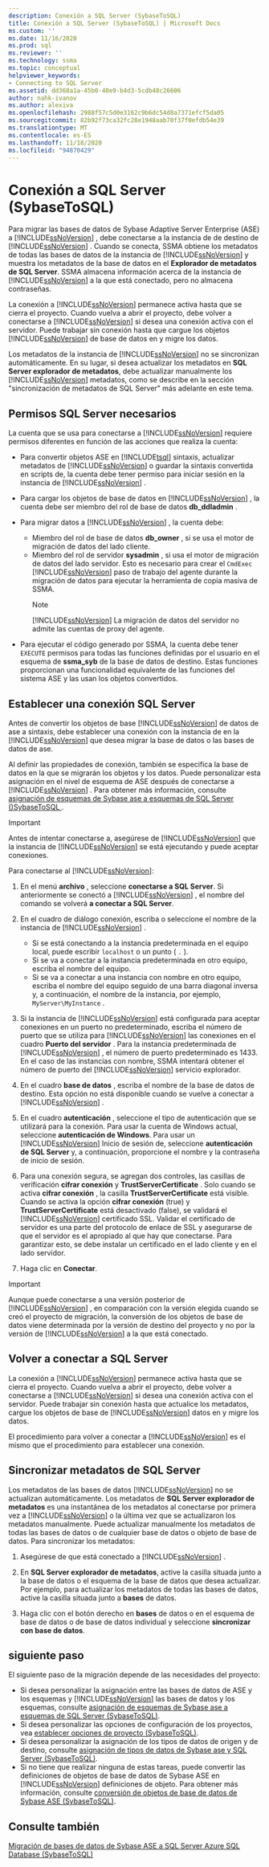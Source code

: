 ```yaml
---
description: Conexión a SQL Server (SybaseToSQL)
title: Conexión a SQL Server (SybaseToSQL) | Microsoft Docs
ms.custom: ''
ms.date: 11/16/2020
ms.prod: sql
ms.reviewer: ''
ms.technology: ssma
ms.topic: conceptual
helpviewer_keywords:
- Connecting to SQL Server
ms.assetid: dd368a1a-45b0-40e9-b4d3-5cdb48c26606
author: nahk-ivanov
ms.author: alexiva
ms.openlocfilehash: 2988f57c5d0e3162c9b6dc54d8a7371efcf5da05
ms.sourcegitcommit: 82b92f73ca32fc28e1948aab70f37f0efdb54e39
ms.translationtype: MT
ms.contentlocale: es-ES
ms.lasthandoff: 11/18/2020
ms.locfileid: "94870429"
---
```

# <a name="connecting-to-sql-server-sybasetosql"></a>Conexión a SQL Server (SybaseToSQL)

Para migrar las bases de datos de Sybase Adaptive Server Enterprise (ASE) a [!INCLUDE[ssNoVersion](../../includes/ssnoversion-md.md)] , debe conectarse a la instancia de de destino de [!INCLUDE[ssNoVersion](../../includes/ssnoversion-md.md)] . Cuando se conecta, SSMA obtiene los metadatos de todas las bases de datos de la instancia de [!INCLUDE[ssNoVersion](../../includes/ssnoversion-md.md)] y muestra los metadatos de la base de datos en el **Explorador de metadatos de SQL Server**. SSMA almacena información acerca de la instancia de [!INCLUDE[ssNoVersion](../../includes/ssnoversion-md.md)] a la que está conectado, pero no almacena contraseñas.

La conexión a [!INCLUDE[ssNoVersion](../../includes/ssnoversion-md.md)] permanece activa hasta que se cierra el proyecto. Cuando vuelva a abrir el proyecto, debe volver a conectarse a [!INCLUDE[ssNoVersion](../../includes/ssnoversion-md.md)] si desea una conexión activa con el servidor. Puede trabajar sin conexión hasta que cargue los objetos [!INCLUDE[ssNoVersion](../../includes/ssnoversion-md.md)] de base de datos en y migre los datos.

Los metadatos de la instancia de [!INCLUDE[ssNoVersion](../../includes/ssnoversion-md.md)] no se sincronizan automáticamente. En su lugar, si desea actualizar los metadatos en **SQL Server explorador de metadatos**, debe actualizar manualmente los [!INCLUDE[ssNoVersion](../../includes/ssnoversion-md.md)] metadatos, como se describe en la sección "sincronización de metadatos de SQL Server" más adelante en este tema.

## <a name="required-sql-server-permissions"></a>Permisos SQL Server necesarios

La cuenta que se usa para conectarse a [!INCLUDE[ssNoVersion](../../includes/ssnoversion-md.md)] requiere permisos diferentes en función de las acciones que realiza la cuenta:

- Para convertir objetos ASE en [!INCLUDE[tsql](../../includes/tsql-md.md)] sintaxis, actualizar metadatos de [!INCLUDE[ssNoVersion](../../includes/ssnoversion-md.md)] o guardar la sintaxis convertida en scripts de, la cuenta debe tener permiso para iniciar sesión en la instancia de [!INCLUDE[ssNoVersion](../../includes/ssnoversion-md.md)] .

- Para cargar los objetos de base de datos en [!INCLUDE[ssNoVersion](../../includes/ssnoversion-md.md)] , la cuenta debe ser miembro del rol de base de datos **db_ddladmin** .

- Para migrar datos a [!INCLUDE[ssNoVersion](../../includes/ssnoversion-md.md)] , la cuenta debe:
  - Miembro del rol de base de datos **db_owner** , si se usa el motor de migración de datos del lado cliente.
  - Miembro del rol de servidor **sysadmin** , si usa el motor de migración de datos del lado servidor. Esto es necesario para crear el `CmdExec` [!INCLUDE[ssNoVersion](../../includes/ssnoversion-md.md)] paso de trabajo del agente durante la migración de datos para ejecutar la herramienta de copia masiva de SSMA.
    > [!NOTE]
    > [!INCLUDE[ssNoVersion](../../includes/ssnoversion-md.md)] La migración de datos del servidor no admite las cuentas de proxy del agente.

- Para ejecutar el código generado por SSMA, la cuenta debe tener `EXECUTE` permisos para todas las funciones definidas por el usuario en el esquema de **ssma_syb** de la base de datos de destino. Estas funciones proporcionan una funcionalidad equivalente de las funciones del sistema ASE y las usan los objetos convertidos.

## <a name="establishing-a-sql-server-connection"></a>Establecer una conexión SQL Server

Antes de convertir los objetos de base [!INCLUDE[ssNoVersion](../../includes/ssnoversion-md.md)] de datos de ase a sintaxis, debe establecer una conexión con la instancia de en la [!INCLUDE[ssNoVersion](../../includes/ssnoversion-md.md)] que desea migrar la base de datos o las bases de datos de ase.

Al definir las propiedades de conexión, también se especifica la base de datos en la que se migrarán los objetos y los datos. Puede personalizar esta asignación en el nivel de esquema de ASE después de conectarse a [!INCLUDE[ssNoVersion](../../includes/ssnoversion-md.md)] . Para obtener más información, consulte [asignación de esquemas de Sybase ase a esquemas de SQL Server &#40;&#41;SybaseToSQL ](../../ssma/sybase/mapping-sybase-ase-schemas-to-sql-server-schemas-sybasetosql.md).

> [!IMPORTANT]
> Antes de intentar conectarse a, asegúrese de [!INCLUDE[ssNoVersion](../../includes/ssnoversion-md.md)] que la instancia de [!INCLUDE[ssNoVersion](../../includes/ssnoversion-md.md)] se está ejecutando y puede aceptar conexiones.

Para conectarse al [!INCLUDE[ssNoVersion](../../includes/ssnoversion-md.md)]:
  
1. En el menú **archivo** , seleccione **conectarse a SQL Server**.
   Si anteriormente se conectó a [!INCLUDE[ssNoVersion](../../includes/ssnoversion-md.md)] , el nombre del comando se volverá **a conectar a SQL Server**.

2. En el cuadro de diálogo conexión, escriba o seleccione el nombre de la instancia de [!INCLUDE[ssNoVersion](../../includes/ssnoversion-md.md)] .  
   - Si se está conectando a la instancia predeterminada en el equipo local, puede escribir `localhost` o un punto ( `.` ).
   - Si se va a conectar a la instancia predeterminada en otro equipo, escriba el nombre del equipo.
   - Si se va a conectar a una instancia con nombre en otro equipo, escriba el nombre del equipo seguido de una barra diagonal inversa y, a continuación, el nombre de la instancia, por ejemplo, `MyServer\MyInstance` .

3. Si la instancia de [!INCLUDE[ssNoVersion](../../includes/ssnoversion-md.md)] está configurada para aceptar conexiones en un puerto no predeterminado, escriba el número de puerto que se utiliza para [!INCLUDE[ssNoVersion](../../includes/ssnoversion-md.md)] las conexiones en el cuadro **Puerto del servidor** . Para la instancia predeterminada de [!INCLUDE[ssNoVersion](../../includes/ssnoversion-md.md)] , el número de puerto predeterminado es 1433. En el caso de las instancias con nombre, SSMA intentará obtener el número de puerto del [!INCLUDE[ssNoVersion](../../includes/ssnoversion-md.md)] servicio explorador.

4. En el cuadro **base de datos** , escriba el nombre de la base de datos de destino.
   Esta opción no está disponible cuando se vuelve a conectar a [!INCLUDE[ssNoVersion](../../includes/ssnoversion-md.md)] .

5. En el cuadro **autenticación** , seleccione el tipo de autenticación que se utilizará para la conexión. Para usar la cuenta de Windows actual, seleccione **autenticación de Windows**. Para usar un [!INCLUDE[ssNoVersion](../../includes/ssnoversion-md.md)] Inicio de sesión de, seleccione **autenticación de SQL Server** y, a continuación, proporcione el nombre y la contraseña de inicio de sesión.

6. Para una conexión segura, se agregan dos controles, las casillas de verificación **cifrar conexión** y **TrustServerCertificate** . Solo cuando se activa **cifrar conexión** , la casilla **TrustServerCertificate** está visible. Cuando se activa la opción **cifrar conexión** (true) y **TrustServerCertificate** está desactivado (false), se validará el [!INCLUDE[ssNoVersion](../../includes/ssnoversion-md.md)] certificado SSL. Validar el certificado de servidor es una parte del protocolo de enlace de SSL y asegurarse de que el servidor es el apropiado al que hay que conectarse. Para garantizar esto, se debe instalar un certificado en el lado cliente y en el lado servidor.

7. Haga clic en **Conectar**.

> [!IMPORTANT]
> Aunque puede conectarse a una versión posterior de [!INCLUDE[ssNoVersion](../../includes/ssnoversion-md.md)] , en comparación con la versión elegida cuando se creó el proyecto de migración, la conversión de los objetos de base de datos viene determinada por la versión de destino del proyecto y no por la versión de [!INCLUDE[ssNoVersion](../../includes/ssnoversion-md.md)] a la que está conectado.

## <a name="reconnecting-to-sql-server"></a>Volver a conectar a SQL Server

La conexión a [!INCLUDE[ssNoVersion](../../includes/ssnoversion-md.md)] permanece activa hasta que se cierra el proyecto. Cuando vuelva a abrir el proyecto, debe volver a conectarse a [!INCLUDE[ssNoVersion](../../includes/ssnoversion-md.md)] si desea una conexión activa con el servidor. Puede trabajar sin conexión hasta que actualice los metadatos, cargue los objetos de base de [!INCLUDE[ssNoVersion](../../includes/ssnoversion-md.md)] datos en y migre los datos.

El procedimiento para volver a conectar a [!INCLUDE[ssNoVersion](../../includes/ssnoversion-md.md)] es el mismo que el procedimiento para establecer una conexión.

## <a name="synchronizing-sql-server-metadata"></a>Sincronizar metadatos de SQL Server

Los metadatos de las bases de datos [!INCLUDE[ssNoVersion](../../includes/ssnoversion-md.md)] no se actualizan automáticamente. Los metadatos de **SQL Server explorador de metadatos** es una instantánea de los metadatos al conectarse por primera vez a [!INCLUDE[ssNoVersion](../../includes/ssnoversion-md.md)] o la última vez que se actualizaron los metadatos manualmente. Puede actualizar manualmente los metadatos de todas las bases de datos o de cualquier base de datos o objeto de base de datos. Para sincronizar los metadatos:

1. Asegúrese de que está conectado a [!INCLUDE[ssNoVersion](../../includes/ssnoversion-md.md)] .

2. En **SQL Server explorador de metadatos**, active la casilla situada junto a la base de datos o el esquema de la base de datos que desea actualizar.
   Por ejemplo, para actualizar los metadatos de todas las bases de datos, active la casilla situada junto a **bases** de datos.

3. Haga clic con el botón derecho en **bases** de datos o en el esquema de base de datos o de base de datos individual y seleccione **sincronizar con base de datos**.

## <a name="next-step"></a>siguiente paso

El siguiente paso de la migración depende de las necesidades del proyecto:

- Si desea personalizar la asignación entre las bases de datos de ASE y los esquemas y [!INCLUDE[ssNoVersion](../../includes/ssnoversion-md.md)] las bases de datos y los esquemas, consulte [asignación de esquemas de Sybase ase a esquemas de SQL Server &#40;SybaseToSQL&#41;](../../ssma/sybase/mapping-sybase-ase-schemas-to-sql-server-schemas-sybasetosql.md).
- Si desea personalizar las opciones de configuración de los proyectos, vea [establecer opciones de proyecto &#40;SybaseToSQL&#41;](../../ssma/sybase/setting-project-options-sybasetosql.md).
- Si desea personalizar la asignación de los tipos de datos de origen y de destino, consulte [asignación de tipos de datos de Sybase ase y SQL Server &#40;SybaseToSQL&#41;](../../ssma/sybase/mapping-sybase-ase-and-sql-server-data-types-sybasetosql.md).
- Si no tiene que realizar ninguna de estas tareas, puede convertir las definiciones de objetos de base de datos de Sybase ASE en [!INCLUDE[ssNoVersion](../../includes/ssnoversion-md.md)] definiciones de objeto. Para obtener más información, consulte [conversión de objetos de base de datos de Sybase ASE &#40;SybaseToSQL&#41;](../../ssma/sybase/converting-sybase-ase-database-objects-sybasetosql.md).

## <a name="see-also"></a>Consulte también

[Migración de bases de datos de Sybase ASE a SQL Server Azure SQL Database &#40;SybaseToSQL&#41;](../../ssma/sybase/migrating-sybase-ase-databases-to-sql-server-azure-sql-db-sybasetosql.md)
